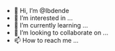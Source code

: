 - 👋 Hi, I’m @Ibdende
- 👀 I’m interested in ...
- 🌱 I’m currently learning ...
- 💞️ I’m looking to collaborate on ...
- 📫 How to reach me ...

<!---
Ibdende/Ibdende is a ✨ special ✨ repository because its `README.md` (this file) appears on your GitHub profile.
You can click the Preview link to take a look at your changes.
--->
